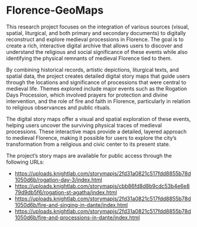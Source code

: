 # Florence-GeoMaps

This research project focuses on the integration of various sources (visual, spatial, liturgical, and both primary and secondary documents) to digitally reconstruct and explore medieval processions in Florence. The goal is to create a rich, interactive digital archive that allows users to discover and understand the religious and social significance of these events while also identifying the physical remnants of medieval Florence tied to them.

By combining historical records, artistic depictions, liturgical texts, and spatial data, the project creates detailed digital story maps that guide users through the locations and significance of processions that were central to medieval life. Themes explored include major events such as the Rogation Days Procession, which involved prayers for protection and divine intervention, and the role of fire and faith in Florence, particularly in relation to religious observances and public rituals.

The digital story maps offer a visual and spatial exploration of these events, helping users uncover the surviving physical traces of medieval processions. These interactive maps provide a detailed, layered approach to medieval Florence, making it possible for users to explore the city’s transformation from a religious and civic center to its present state.

The project’s story maps are available for public access through the following URLs:
* https://uploads.knightlab.com/storymapjs/2fd31a0821c517fdd8855b78d1050d6b/rogation-day-3/index.html
* https://uploads.knightlab.com/storymapjs/cbb86fd8d8b9cdc53b4e6e879d9db5f6/rogation-st-agatha/index.html
* https://uploads.knightlab.com/storymapjs/2fd31a0821c517fdd8855b78d1050d6b/fire-and-singing-in-dante/index.html
* https://uploads.knightlab.com/storymapjs/2fd31a0821c517fdd8855b78d1050d6b/fire-and-processions-in-dante/index.html
